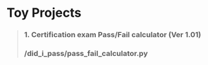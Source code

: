 # Toy Projects


> ### 1. Certification exam Pass/Fail calculator (Ver 1.01)
> ### /did_i_pass/pass_fail_calculator.py
